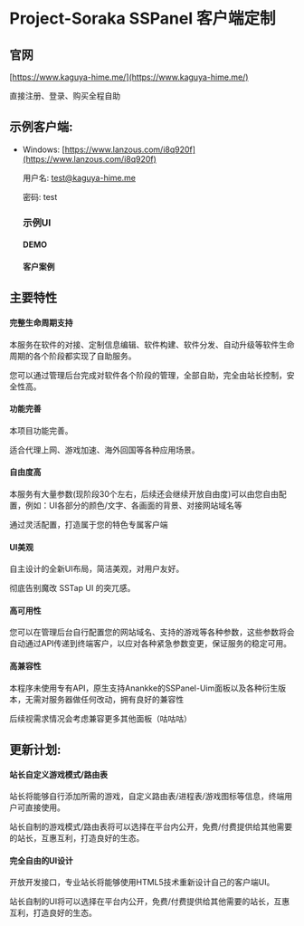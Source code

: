 # Project-Soraka SSPanel 客户端定制

## 官网
[https://www.kaguya-hime.me/](https://www.kaguya-hime.me/)

直接注册、登录、购买全程自助

## 示例客户端:

- Windows: [https://www.lanzous.com/i8q920f](https://www.lanzous.com/i8q920f)

  用户名: test@kaguya-hime.me
  
  密码: test

  ### 示例UI
  
  #### DEMO
  
  #### 客户案例
  
  
## 主要特性

  #### 完整生命周期支持
  
  本服务在软件的对接、定制信息编辑、软件构建、软件分发、自动升级等软件生命周期的各个阶段都实现了自助服务。

  您可以通过管理后台完成对软件各个阶段的管理，全部自助，完全由站长控制，安全性高。

  #### 功能完善
  
  本项目功能完善。

  适合代理上网、游戏加速、海外回国等各种应用场景。
  
  #### 自由度高
  
  本服务有大量参数(现阶段30个左右，后续还会继续开放自由度)可以由您自由配置，例如：UI各部分的颜色/文字、各画面的背景、对接网站域名等

  通过灵活配置，打造属于您的特色专属客户端

  #### UI美观
  
  自主设计的全新UI布局，简洁美观，对用户友好。

  彻底告别魔改 SSTap UI 的突兀感。
  
  #### 高可用性
  
  您可以在管理后台自行配置您的网站域名、支持的游戏等各种参数，这些参数将会自动通过API传递到终端客户，以应对各种紧急参数变更，保证服务的稳定可用。
  
  #### 高兼容性
  
  本程序未使用专有API，原生支持Anankke的SSPanel-Uim面板以及各种衍生版本，无需对服务器做任何改动，拥有良好的兼容性

  后续视需求情况会考虑兼容更多其他面板（咕咕咕）
  
  
## 更新计划:

  #### 站长自定义游戏模式/路由表
  
  站长将能够自行添加所需的游戏，自定义路由表/进程表/游戏图标等信息，终端用户可直接使用。
  
  站长自制的游戏模式/路由表将可以选择在平台内公开，免费/付费提供给其他需要的站长，互惠互利，打造良好的生态。
  
  #### 完全自由的UI设计
  
  开放开发接口，专业站长将能够使用HTML5技术重新设计自己的客户端UI。
  
  站长自制的UI将可以选择在平台内公开，免费/付费提供给其他需要的站长，互惠互利，打造良好的生态。
  
